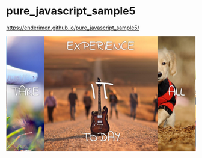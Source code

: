 # pure_javascript_sample5
https://enderimen.github.io/pure_javascript_sample5/

![Screenshot](https://github.com/enderimen/pure_javascript_sample5/blob/master/img/screenshot.png?raw=true)
